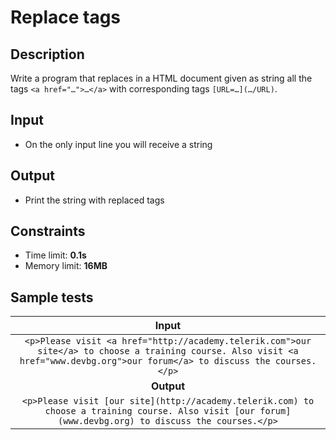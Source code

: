 # Replace tags

## Description
Write a program that replaces in a HTML document given as string all the tags `<a href="…">…</a>` with corresponding tags `[URL=…](…/URL)`.

## Input
- On the only input line you will receive a string

## Output
- Print the string with replaced tags

## Constraints
- Time limit: **0.1s**
- Memory limit: **16MB**

## Sample tests

| Input |
|:-----:|
| `<p>Please visit <a href="http://academy.telerik.com">our site</a> to choose a training course. Also visit <a href="www.devbg.org">our forum</a> to discuss the courses.</p>` |
| **Output** |
| `<p>Please visit [our site](http://academy.telerik.com) to choose a training course. Also visit [our forum](www.devbg.org) to discuss the courses.</p>` |
